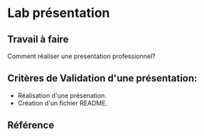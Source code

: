 # Lab présentation 

## Travail à faire 

Comment réaliser une presentation professionnel?

## Critères de Validation d'une présentation:
- Réalisation d'une présenation.
- Création d'un fichier README.       

## Référence

